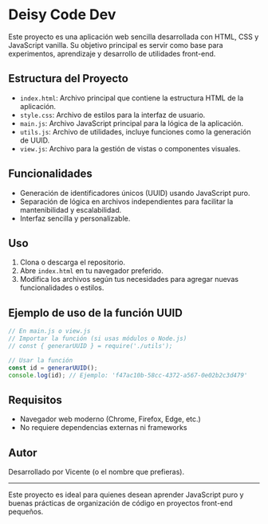 # Deisy Code Dev

Este proyecto es una aplicación web sencilla desarrollada con HTML, CSS y JavaScript vanilla. Su objetivo principal es servir como base para experimentos, aprendizaje y desarrollo de utilidades front-end.

## Estructura del Proyecto

- `index.html`: Archivo principal que contiene la estructura HTML de la aplicación.
- `style.css`: Archivo de estilos para la interfaz de usuario.
- `main.js`: Archivo JavaScript principal para la lógica de la aplicación.
- `utils.js`: Archivo de utilidades, incluye funciones como la generación de UUID.
- `view.js`: Archivo para la gestión de vistas o componentes visuales.

## Funcionalidades

- Generación de identificadores únicos (UUID) usando JavaScript puro.
- Separación de lógica en archivos independientes para facilitar la mantenibilidad y escalabilidad.
- Interfaz sencilla y personalizable.

## Uso

1. Clona o descarga el repositorio.
2. Abre `index.html` en tu navegador preferido.
3. Modifica los archivos según tus necesidades para agregar nuevas funcionalidades o estilos.

## Ejemplo de uso de la función UUID

```js
// En main.js o view.js
// Importar la función (si usas módulos o Node.js)
// const { generarUUID } = require('./utils');

// Usar la función
const id = generarUUID();
console.log(id); // Ejemplo: 'f47ac10b-58cc-4372-a567-0e02b2c3d479'
```

## Requisitos

- Navegador web moderno (Chrome, Firefox, Edge, etc.)
- No requiere dependencias externas ni frameworks

## Autor

Desarrollado por Vicente (o el nombre que prefieras).

---

Este proyecto es ideal para quienes desean aprender JavaScript puro y buenas prácticas de organización de código en proyectos front-end pequeños.
